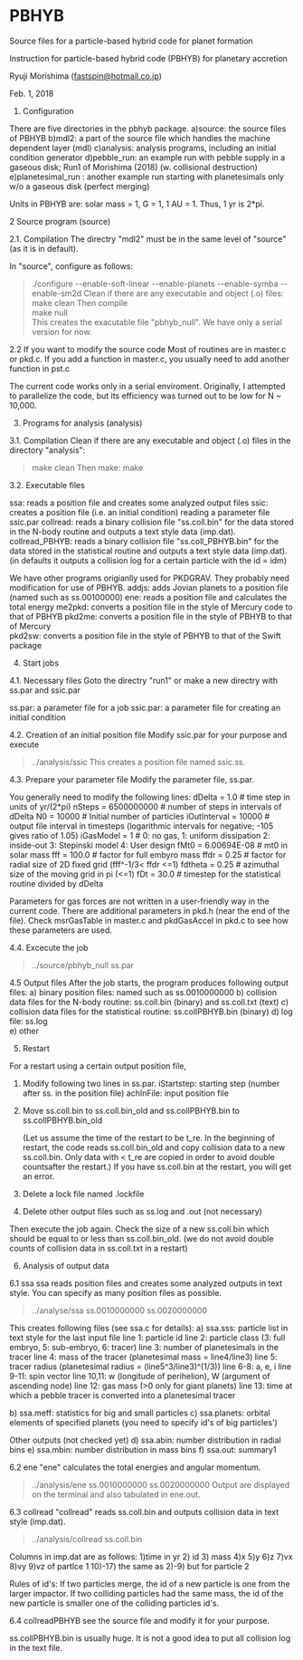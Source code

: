 # PBHYB
Source files for a particle-based hybrid code for planet formation 

Instruction for particle-based hybrid code (PBHYB) for planetary accretion 

Ryuji Morishima (fastspin@hotmail.co.jp)

Feb. 1, 2018


1. Configuration

There are five directories in the pbhyb package.
a)source:   the source files of PBHYB
b)mdl2:     a part of the source file which handles 
            the machine dependent layer (mdl)
c)analysis: analysis programs, including 
            an initial condition generator
d)pebble_run: an example run with pebble supply in a gaseous disk; Run1 of Morishima (2018) (w. collisional destruction)
e)planetesimal_run : another example run starting with planetesimals only w/o a gaseous disk (perfect merging)

Units in PBHYB are: solar mass = 1, G = 1, 1 AU = 1.
Thus, 1 yr is 2*pi.


2 Source program (source)

2.1. Compilation
The directry "mdl2" must be in the same level of "source"  
(as it is in default). 

In "source", configure as follows:
  >./configure --enable-soft-linear --enable-planets --enable-symba --enable-sm2d
Clean if there are any executable and object (.o) files: 
  > make clean 
Then compile  
  > make null   
This creates the exacutable file "pbhyb_null".
We have only a serial version for now.

2.2 If you want to modify the source code
Most of routines are in master.c or pkd.c.
If you add a function in master.c,
you usually need to add another function in pst.c

The current code works only in a serial enviroment.
Originally, I attempted to parallelize the code, but its efficiency
was turned out to be low for N ~ 10,000. 

3. Programs for analysis (analysis)

3.1. Compilation
Clean if there are any executable and object (.o) files
in the directory "analysis": 
  > make clean 
Then make:
  > make 

3.2. Executable files

ssa:      reads a position file and creates some analyzed output files
ssic:     creates a position file (i.e. an initial condition) reading 
	  a parameter file ssic.par
collread: reads a binary collision file "ss.coll.bin" for the data 
	  stored in the N-body routine and outputs a text style data (imp.dat).  
collread_PBHYB: reads a binary collision file "ss.coll_PBHYB.bin" for the data 
	  stored in the statistical routine and outputs a text style data (imp.dat).  
	  (in defaults it outputs a collision log for a certain particle with the id = idm)


We have other programs origianlly used for PKDGRAV.
They probably need modification for use of PBHYB.
addjs:    adds Jovian planets to a position file (named such as ss.00100000)
ene:      reads a position file and calculates the total energy
me2pkd:   converts a position file in the style of Mercury code to
	  that of PBHYB 
pkd2me:   converts a position file in the style of PBHYB
	  to that of Mercury  
pkd2sw:   converts a position file in the style of PBHYB
	  to that of the Swift package 

4. Start jobs  

4.1. Necessary files
Goto the directry "run1" or make a new directry 
with ss.par and ssic.par 

ss.par: a parameter file for a job 
ssic.par: a parameter file for creating an initial condition

4.2. Creation of an initial position file 
Modify ssic.par for your purpose and execute 
  > ../analysis/ssic
This creates a position file named ssic.ss.

4.3. Prepare your parameter file
Modify the parameter file, ss.par.

You generally need to modify the following lines:
dDelta		= 1.0	        # time step in units of yr/(2*pi) 
nSteps		= 6500000000     # number of steps in intervals of dDelta
N0		= 10000		# Initial number of particles
iOutInterval	= 10000  	# output file interval in timesteps (logarithmic intervals for negative; -105 gives ratio of 1.05)
iGasModel       = 1            # 0: no gas, 1: uniform dissipation 2: inside-out 3: Stepinski model 4: User design
fMt0            = 6.00694E-08  # mt0 in solar mass
fff             = 100.0        # factor for full embyro mass
ffdr            = 0.25         # factor for radial size of 2D fixed grid (fff^-1/3< ffdr <=1)
fdtheta         = 0.25         # azimuthal size of the moving grid in pi (<=1)
fDt             = 30.0         # timestep for the statistical routine divided by dDelta

Parameters for gas forces are not written in a user-friendly way in
the current code.  There are additional parameters in pkd.h 
(near the end of the file). Check msrGasTable in master.c and 
pkdGasAccel in pkd.c to see how these parameters are used. 

4.4. Excecute the job 

> ../source/pbhyb_null ss.par

4.5 Output files
After the job starts, the program produces following output files:
a) binary position files: named such as ss.0010000000 
b) collision data files for the N-body routine: ss.coll.bin (binary) and ss.coll.txt (text)
c) collision data files for the statistical routine: ss.collPBHYB.bin (binary) 
d) log file: ss.log  
e) other 

5. Restart

For a restart using a certain output position file,
1) Modify following two lines in ss.par.
   iStartstep: starting step (number after ss. in the position file)
   achInFile: input position file
2) Move ss.coll.bin to ss.coll.bin_old and ss.collPBHYB.bin to ss.collPBHYB.bin_old

   (Let us assume the time of the restart to be t_re. In the beginning of restart, 
   the code reads ss.coll.bin_old and copy collision data to a new ss.coll.bin.
   Only data with < t_re are copied in order to avoid double countsafter the restart.)
   If you have ss.coll.bin at the restart, you will get an error. 
3) Delete a lock file named .lockfile
4) Delete other output files such as ss.log and .out (not necessary)

Then execute the job again. Check the size of a new ss.coll.bin which should be 
equal to or less than ss.coll.bin_old. 
(we do not avoid double counts of collision data in ss.coll.txt in a restart)

6. Analysis of output data

6.1 ssa
ssa reads position files and creates some analyzed outputs in text style. 
You can specify as many position files as possible.
> ../analyse/ssa ss.0010000000 ss.0020000000
  
This creates following files (see ssa.c for details):
a) ssa.sss: particle list in text style for the last input file
line 1: particle id
line 2: particle class (3: full embryo, 5: sub-embryo, 6: tracer)
line 3: number of planetesimals in the tracer
line 4: mass of the tracer (planetesimal mass = line4/line3)
line 5: tracer radius (planetesimal radius = (line5^3/line3)^(1/3))
line 6-8: a, e, i
line 9-11: spin vector 
line 10,11: w (longitude of perihelion), W (argument of ascending node) 
line 12: gas mass (>0 only for giant planets)
line 13: time at which a pebble tracer is converted into a planetesimal tracer
    
b) ssa.meff: statistics for big and small particles
c) ssa.planets: orbital elements of specified planets 
                      (you need to specify id's of big particles')

Other outputs (not checked yet)
d) ssa.abin: number distribution in radial bins 
e) ssa.mbin: number distribution in mass bins 
f) ssa.out: summary1

6.2 ene
"ene" calculates the total energies and angular momentum. 
  > ../analysis/ene ss.0010000000 ss.0020000000
Output are displayed on the terminal and also tabulated in ene.out.

6.3 collread 
"collread" reads ss.coll.bin and outputs collision data in text style (imp.dat).
  > ../analysis/collread ss.coll.bin
 
Columns in imp.dat are as follows:
1)time in yr 
2) id 3) mass 4)x 5)y 6)z 7)vx 8)vy 9)vz of partlce 1
10)-17) the same as  2)-9) but for particle 2 

Rules of id's:
If two particles merge, the id of a new particle is one 
from the larger impactor. If two colliding particles had 
the same mass, the id of the new particle is smaller one 
of the colliding particles id's. 
  
6.4 collreadPBHYB
see the source file and modify it for your purpose.

ss.collPBHYB.bin is usually huge. It is not a good idea 
to put all collision log in the text file.
 



 


